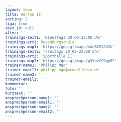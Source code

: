 ```yaml
---
layout: team
title: Herren II
sorting: 2
liga: true
sbvv_id: null
alter: ''
trainings-zeit1: 'Dienstags 20:00-22:00 Uhr'
trainings-ort1: Rosenburgschule
trainings-map1: 'https://goo.gl/maps/eAeBCM12GVk'
trainings-zeit2: 'Freitags 20:00-22:00 Uhr'
trainings-ort2: 'Sporthalle II'
trainings-map2: 'https://goo.gl/maps/g3XhvCS9gpR2'
trainer-name1: 'Philipp Ngo'
trainer-email1: philipp_ngo@vcmuellheim.de
trainer-name2: ''
trainer-email2: ''
kommentar: ''
foto: ''
kurztext: ''
ansprechperson-name1: ''
ansprechperson-email1: ''
ansprechperson-name2: ''
ansprechperson-email2: ''
---
```


